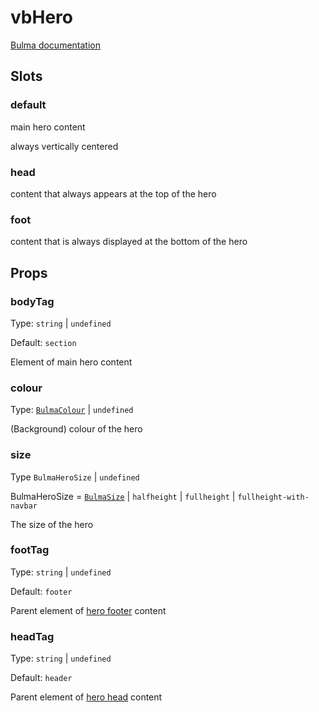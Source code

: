 # vbHero

[Bulma documentation](https://bulma.io/documentation/layout/hero/)

## Slots

### default

main hero content

always vertically centered

### head

content that always appears at the top of the hero

### foot

content that is always displayed at the bottom of the hero

## Props

### bodyTag

Type: `string` | `undefined`

Default: `section`

Element of main hero content

### colour

Type: [`BulmaColour`](../../types/common_types.md#bulmacolour) | `undefined`

(Background) colour of the hero

### size

Type `BulmaHeroSize` | `undefined`
>
BulmaHeroSize = [`BulmaSize`](../../types/common_types.md#bulmasize) | `halfheight` | `fullheight` | `fullheight-with-navbar`

The size of the hero

### footTag

Type: `string` | `undefined`

Default: `footer`

Parent element of [hero footer](#foot) content

### headTag

Type: `string` | `undefined`

Default: `header`

Parent element of [hero head](#head) content